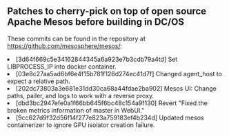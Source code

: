 <h2>Patches to cherry-pick on top of open source Apache Mesos before building in DC/OS</h2>

These commits can be found in the repository at <a href="https://github.com/mesosphere/mesos/">https://github.com/mesosphere/mesos/</a>:

<li>[3d64f669c5e34162844345a6a923e7b3cdb79a4td] Set LIBPROCESS_IP into docker container.
<li>[03e8c27aa5ad6bf6e4f15b781f126d274ec41d7f] Changed agent_host to expect a relative path.
<li>[202dc73803a3e681e31dd30ca68a44fdae2ba902] Mesos UI: Change paths, pailer, and logs to work with a reverse proxy.
<li>[dbd3bc2947efe0a1f66bb645f6bc48c154a9f130] Revert "Fixed the broken metrics information of master in WebUI."
<li>[9cc627d9f32d56f14f277e823a759183ef4b234d] Updated mesos containerizer to ignore GPU isolator creation failure.
